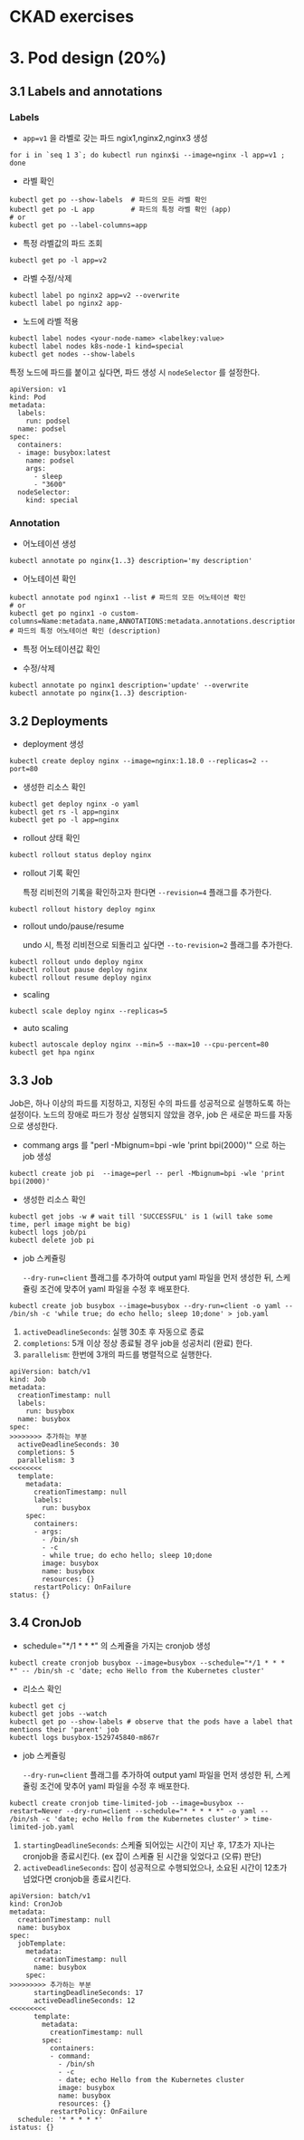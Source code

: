 # CKAD exercises

# 3. Pod design (20%)

## 3.1 Labels and annotations

### Labels

- `app=v1` 을 라벨로 갖는 파드 ngix1,nginx2,nginx3 생성

```
for i in `seq 1 3`; do kubectl run nginx$i --image=nginx -l app=v1 ; done
```

- 라벨 확인

```
kubectl get po --show-labels  # 파드의 모든 라벨 확인
kubectl get po -L app         # 파드의 특정 라벨 확인 (app)
# or
kubectl get po --label-columns=app
```

- 특정 라벨값의 파드 조회

```
kubectl get po -l app=v2
```

- 라벨 수정/삭제

```
kubectl label po nginx2 app=v2 --overwrite
kubectl label po nginx2 app-
```

- 노드에 라벨 적용

```
kubectl label nodes <your-node-name> <labelkey:value>
kubectl label nodes k8s-node-1 kind=special
kubectl get nodes --show-labels
```

특정 노드에 파드를 붙이고 싶다면, 파드 생성 시 `nodeSelector` 를 설정한다.

```
apiVersion: v1
kind: Pod
metadata:
  labels:
    run: podsel
  name: podsel
spec:
  containers:
  - image: busybox:latest
    name: podsel
    args:
      - sleep
      - "3600"
  nodeSelector:
    kind: special
```

### Annotation

- 어노테이션 생성

```
kubectl annotate po nginx{1..3} description='my description'
```

- 어노테이션 확인

```
kubectl annotate pod nginx1 --list # 파드의 모든 어노테이션 확인
# or
kubectl get po nginx1 -o custom-columns=Name:metadata.name,ANNOTATIONS:metadata.annotations.description  # 파드의 특정 어노테이션 확인 (description)
```

- 특정 어노테이션값 확인

- 수정/삭제

```
kubectl annotate po nginx1 description='update' --overwrite
kubectl annotate po nginx{1..3} description-
```

## 3.2 Deployments

- deployment 생성

```
kubectl create deploy nginx --image=nginx:1.18.0 --replicas=2 --port=80
```

- 생성한 리소스 확인

```
kubectl get deploy nginx -o yaml
kubectl get rs -l app=nginx
kubectl get po -l app=nginx
```

- rollout 상태 확인

```
kubectl rollout status deploy nginx
```

- rollout 기록 확인

  특정 리비전의 기록을 확인하고자 한다면 `--revision=4` 플래그를 추가한다.

```
kubectl rollout history deploy nginx
```

- rollout undo/pause/resume

  undo 시, 특정 리비전으로 되돌리고 싶다면 `--to-revision=2` 플래그를 추가한다.

```
kubectl rollout undo deploy nginx
kubectl rollout pause deploy nginx
kubectl rollout resume deploy nginx
```

- scaling

```
kubectl scale deploy nginx --replicas=5
```

- auto scaling

```
kubectl autoscale deploy nginx --min=5 --max=10 --cpu-percent=80
kubectl get hpa nginx
```

## 3.3 Job

Job은, 하나 이상의 파드를 지정하고, 지정된 수의 파드를 성공적으로 실행하도록 하는 설정이다.
노드의 장애로 파드가 정상 실행되지 않았을 경우, job 은 새로운 파드를 자동으로 생성한다.

- commang args 를 "perl -Mbignum=bpi -wle 'print bpi(2000)'" 으로 하는 job 생성

```
kubectl create job pi  --image=perl -- perl -Mbignum=bpi -wle 'print bpi(2000)'
```

- 생성한 리소스 확인

```
kubectl get jobs -w # wait till 'SUCCESSFUL' is 1 (will take some time, perl image might be big)
kubectl logs job/pi
kubectl delete job pi
```

- job 스케쥴링

  `--dry-run=client` 플래그를 추가하여 output yaml 파일을 먼저 생성한 뒤, 스케쥴링 조건에 맞추어 yaml 파일을 수정 후 배포한다.

```
kubectl create job busybox --image=busybox --dry-run=client -o yaml -- /bin/sh -c 'while true; do echo hello; sleep 10;done' > job.yaml
```

1. `activeDeadlineSeconds`: 실행 30초 후 자동으로 종료
2. `completions`: 5개 이상 정상 종료될 경우 job을 성공처리 (완료) 한다.
3. `parallelism`: 한번에 3개의 파드를 병렬적으로 실행한다.

```
apiVersion: batch/v1
kind: Job
metadata:
  creationTimestamp: null
  labels:
    run: busybox
  name: busybox
spec:
>>>>>>>> 추가하는 부분
  activeDeadlineSeconds: 30
  completions: 5
  parallelism: 3
<<<<<<<<
  template:
    metadata:
      creationTimestamp: null
      labels:
        run: busybox
    spec:
      containers:
      - args:
        - /bin/sh
        - -c
        - while true; do echo hello; sleep 10;done
        image: busybox
        name: busybox
        resources: {}
      restartPolicy: OnFailure
status: {}
```

## 3.4 CronJob

- schedule="\*/1 \* \* \*" 의 스케쥴을 가지는 cronjob 생성

```
kubectl create cronjob busybox --image=busybox --schedule="*/1 * * * *" -- /bin/sh -c 'date; echo Hello from the Kubernetes cluster'
```

- 리소스 확인

```
kubectl get cj
kubectl get jobs --watch
kubectl get po --show-labels # observe that the pods have a label that mentions their 'parent' job
kubectl logs busybox-1529745840-m867r
```

- job 스케쥴링

  `--dry-run=client` 플래그를 추가하여 output yaml 파일을 먼저 생성한 뒤, 스케쥴링 조건에 맞추어 yaml 파일을 수정 후 배포한다.

```
kubectl create cronjob time-limited-job --image=busybox --restart=Never --dry-run=client --schedule="* * * * *" -o yaml -- /bin/sh -c 'date; echo Hello from the Kubernetes cluster' > time-limited-job.yaml
```

1. `startingDeadlineSeconds`: 스케쥴 되어있는 시간이 지난 후, 17초가 지나는 cronjob을 종료시킨다. (ex 잡이 스케쥴 된 시간을 잊었다고 (오류) 판단)
2. `activeDeadlineSeconds`: 잡이 성공적으로 수행되었으나, 소요된 시간이 12초가 넘었다면 cronjob을 종료시킨다.

```
apiVersion: batch/v1
kind: CronJob
metadata:
  creationTimestamp: null
  name: busybox
spec:
  jobTemplate:
    metadata:
      creationTimestamp: null
      name: busybox
    spec:
>>>>>>>>> 추가하는 부분
      startingDeadlineSeconds: 17
      activeDeadlineSeconds: 12
<<<<<<<<<
      template:
        metadata:
          creationTimestamp: null
        spec:
          containers:
          - command:
            - /bin/sh
            - -c
            - date; echo Hello from the Kubernetes cluster
            image: busybox
            name: busybox
            resources: {}
          restartPolicy: OnFailure
  schedule: '* * * * *'
istatus: {}
```
